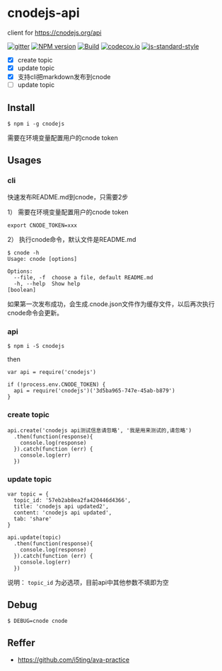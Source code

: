 # cnodejs-api

client for https://cnodejs.org/api

[![gitter](https://badges.gitter.im/Join%20Chat.svg)](https://gitter.im/cnodejs-api/Lobby?utm_source=badge&utm_medium=badge&utm_campaign=pr-badge&utm_content=badge)
[![NPM version](https://img.shields.io/npm/v/cnodejs-api.svg?style=flat-square)](https://www.npmjs.com/package/cnodejs-api)
[![Build](https://travis-ci.org/i5ting/cnodejs-api.svg?branch=master)](https://travis-ci.org/i5ting/cnodejs-api)
[![codecov.io](https://codecov.io/github/i5ting/cnodejs-api/coverage.svg?branch=master)](https://codecov.io/github/i5ting/cnodejs-api?branch=master)
[![js-standard-style](https://img.shields.io/badge/code%20style-standard-brightgreen.svg)](http://standardjs.com/)

- [x] create topic
- [x] update topic
- [x] 支持cli把markdown发布到cnode
- [ ] update topic

## Install

```
$ npm i -g cnodejs
```

需要在环境变量配置用户的cnode token


## Usages

### cli

快速发布README.md到cnode，只需要2步

1） 需要在环境变量配置用户的cnode token
  
```
export CNODE_TOKEN=xxx
```

2） 执行cnode命令，默认文件是README.md

```
$ cnode -h
Usage: cnode [options]

Options:
  --file, -f  choose a file, default README.md
  -h, --help  Show help                                                [boolean]

```

如果第一次发布成功，会生成.cnode.json文件作为缓存文件，以后再次执行cnode命令会更新。

### api

```
$ npm i -S cnodejs
```

then

```
var api = require('cnodejs')

if (!process.env.CNODE_TOKEN) {
  api = require('cnodejs')('3d5ba965-747e-45ab-b879')
}
```

### create topic

```
api.create('cnodejs api测试信息请忽略', '我是用来测试的,请忽略')
  .then(function(response){
    console.log(response)
  }).catch(function (err) {
    console.log(err)
  })
```

### update topic

```
var topic = {
  topic_id: '57eb2ab8ea2fa420446d4366',
  title: 'cnodejs api updated2',
  content: 'cnodejs api updated',
  tab: 'share'
}

api.update(topic)
  .then(function(response){
    console.log(response)
  }).catch(function (err) {
    console.log(err)
  })
```

说明： `topic_id` 为必选项，目前api中其他参数不填即为空

## Debug

```
$ DEBUG=cnode cnode
```

## Reffer

- https://github.com/i5ting/ava-practice

